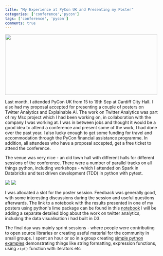 ```yaml
---
title: "My Experience at PyCon UK and Presenting my Poster"
categories: ['conference','pycon']
tags: ['conference', 'pycon']
comments: true
---
```


<img src="../../screenshots/conferences/pycon-badge.jpeg" width="500" height="200">

Last month, I attended PyCon UK from 15 to 19th Sep at Cardiff City Hall.
I also had my proposal accepted for presenting a couple of posters on 
Twitter Analytics and Explainable AI. The work on Twitter Analytics was 
part of my Msc project which I had been working on, in collaboration with 
the company I was working at. I was in between jobs and thought it would be a 
good idea to attend a conference and present some of the work, I had done over 
the past year. I also lucky enough to get some funding for travel and accommodation 
through the PyCon financial assistance programme. In addition, all attendees who
have a proposal accepted, get a free ticket to attend the conference.

The venue was very nice - an old town hall with different halls for different
sessions of the conference. There were a number of parallel tracks on all things 
python, including workshops - which I attended on Spark in Databricks and 
test driven development (TDD) in python with pytest.


<img src="../../screenshots/conferences/pycon-posters1.jpeg">

<img src="../../screenshots/conferences/pycon-posters2.jpeg">

I was allocated a slot for the poster session. Feedback was generally good, with some interesting discussions during the 
session and useful questions afterwards. The link to a notebook with the results 
presented in one of my posters using python's lime package can be found in 
this [notebook](https://github.com/ryankarlos/Explainable_AI/blob/master/LIME_bank_marketing.ipynb)
I will be adding a separate detailed blog about the work on twitter analytics, including the data visualisation i had built in D3.

The final day was mainly sprint sessions - where people were contributing to open
source libraries or creating useful material for the community in small groups. 
I spent an hour or so in a group creating [simple python examples](https://github.com/jfine2358/python-show-and-tell)
demonstrating things like string formatting, expression functions, using `zip()` function with 
iterators etc 

